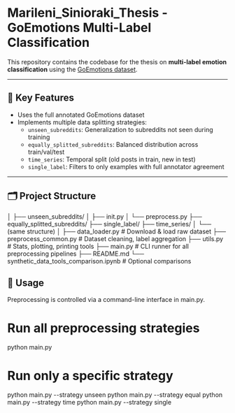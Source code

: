 # Marileni_Sinioraki_Thesis - GoEmotions Multi-Label Classification

This repository contains the codebase for the thesis on **multi-label emotion classification** using the [GoEmotions dataset](https://github.com/google-research/google-research/tree/master/goemotions).

---

## 🧠 Key Features

- Uses the full annotated GoEmotions dataset
- Implements multiple data splitting strategies:
  - `unseen_subreddits`: Generalization to subreddits not seen during training
  - `equally_splitted_subreddits`: Balanced distribution across train/val/test
  - `time_series`: Temporal split (old posts in train, new in test)
  - `single_label`: Filters to only examples with full annotator agreement

---

## 🗂️ Project Structure
│
├── unseen_subreddits/
│ ├── init.py
│ └── preprocess.py
├── equally_splitted_subreddits/
├── single_label/
├── time_series/
│ └── (same structure)
│
├── data_loader.py # Download & load raw dataset
├── preprocess_common.py # Dataset cleaning, label aggregation
├── utils.py # Stats, plotting, printing tools
├── main.py # CLI runner for all preprocessing pipelines
├── README.md
└── synthetic_data_tools_comparison.ipynb # Optional comparisons

## 🚀 Usage

Preprocessing is controlled via a command-line interface in main.py.

# Run all preprocessing strategies
python main.py

# Run only a specific strategy
python main.py --strategy unseen
python main.py --strategy equal
python main.py --strategy time
python main.py --strategy single
